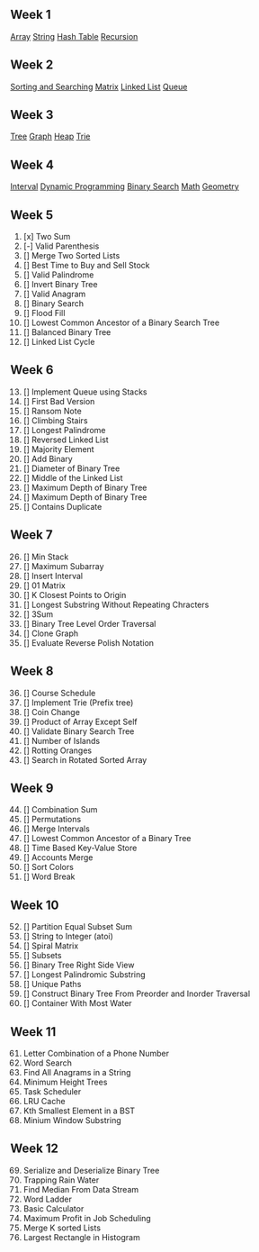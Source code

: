 ## Week 1

[Array](https://www.techinterviewhandbook.org/algorithms/array/)
[String](https://www.techinterviewhandbook.org/algorithms/string/)
[Hash Table](https://www.techinterviewhandbook.org/algorithms/hash-table/)
[Recursion](https://www.techinterviewhandbook.org/algorithms/recursion/)

## Week 2

[Sorting and Searching](https://www.techinterviewhandbook.org/algorithms/sorting-searching/)
[Matrix](https://www.techinterviewhandbook.org/algorithms/matrix/)
[Linked List](https://www.techinterviewhandbook.org/algorithms/linked-list/)
[Queue](https://www.techinterviewhandbook.org/algorithms/queue/)

## Week 3

[Tree](https://www.techinterviewhandbook.org/algorithms/tree/)
[Graph](https://www.techinterviewhandbook.org/algorithms/graph/)
[Heap](https://www.techinterviewhandbook.org/algorithms/heap/)
[Trie](https://www.techinterviewhandbook.org/algorithms/trie/)

## Week 4

[Interval](https://www.techinterviewhandbook.org/algorithms/interval/)
[Dynamic Programming](https://www.techinterviewhandbook.org/algorithms/dynamic-programming/)
[Binary Search](https://www.techinterviewhandbook.org/algorithms/binary-search/)
[Math](https://www.techinterviewhandbook.org/algorithms/math/)
[Geometry](https://www.techinterviewhandbook.org/algorithms/geometry/)

## Week 5

1. [x] Two Sum
2. [-] Valid Parenthesis
3. [] Merge Two Sorted Lists
4. [] Best Time to Buy and Sell Stock
5. [] Valid Palindrome
6. [] Invert Binary Tree
7. [] Valid Anagram
8. [] Binary Search
9. [] Flood Fill
10. [] Lowest Common Ancestor of a Binary Search Tree
11. [] Balanced Binary Tree
12. [] Linked List Cycle

## Week 6

13. [] Implement Queue using Stacks
14. [] First Bad Version
15. [] Ransom Note
16. [] Climbing Stairs
17. [] Longest Palindrome
18. [] Reversed Linked List
19. [] Majority Element
20. [] Add Binary
21. [] Diameter of Binary Tree
22. [] Middle of the Linked List
23. [] Maximum Depth of Binary Tree
24. [] Maximum Depth of Binary Tree
25. [] Contains Duplicate

## Week 7

26. [] Min Stack
27. [] Maximum Subarray
28. [] Insert Interval
29. [] 01 Matrix
30. [] K Closest Points to Origin
31. [] Longest Substring Without Repeating Chracters
32. [] 3Sum
33. [] Binary Tree Level Order Traversal
34. [] Clone Graph
35. [] Evaluate Reverse Polish Notation

## Week 8

36. [] Course Schedule
37. [] Implement Trie (Prefix tree)
38. [] Coin Change
39. [] Product of Array Except Self
40. [] Validate Binary Search Tree
41. [] Number of Islands
42. [] Rotting Oranges
43. [] Search in Rotated Sorted Array

## Week 9

44. [] Combination Sum
45. [] Permutations
46. [] Merge Intervals
47. [] Lowest Common Ancestor of a Binary Tree
48. [] Time Based Key-Value Store
49. [] Accounts Merge
50. [] Sort Colors
51. [] Word Break

## Week 10

52. [] Partition Equal Subset Sum
53. [] String to Integer (atoi)
54. [] Spiral Matrix
55. [] Subsets
56. [] Binary Tree Right Side View
57. [] Longest Palindromic Substring
58. [] Unique Paths
59. [] Construct Binary Tree From Preorder and Inorder Traversal
60. [] Container With Most Water

## Week 11

61. Letter Combination of a Phone Number
62. Word Search
63. Find All Anagrams in a String
64. Minimum Height Trees
65. Task Scheduler
66. LRU Cache
67. Kth Smallest Element in a BST
68. Minium Window Substring

## Week 12

69. Serialize and Deserialize Binary Tree
70. Trapping Rain Water
71. Find Median From Data Stream
72. Word Ladder
73. Basic Calculator
74. Maximum Profit in Job Scheduling
75. Merge K sorted Lists
76. Largest Rectangle in Histogram
